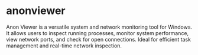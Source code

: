 # anonviewer
Anon Viewer is a versatile system and network monitoring tool for Windows. It allows users to inspect running processes, monitor system performance, view network ports, and check for open connections. Ideal for efficient task management and real-time network inspection.

